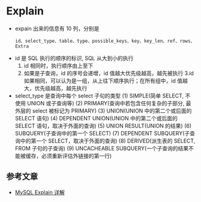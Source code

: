 # Explain

* expain 出来的信息有 10 列，分别是
    ```
    id、select_type、table、type、possible_keys、key、key_len、ref、rows、Extra
    ```
* id 是 SQL 执行的顺序的标识, SQL 从大到小的执行
    1. id 相同时，执行顺序由上至下
    2. 如果是子查询，id 的序号会递增，id 值越大优先级越高，越先被执行
    3.id 如果相同，可以认为是一组，从上往下顺序执行；在所有组中，id 值越大，优先级越高，越先执行
* select_type 是查询中每个 select 子句的类型
    (1) SIMPLE(简单 SELECT, 不使用 UNION 或子查询等)
    (2) PRIMARY(查询中若包含任何复杂的子部分, 最外层的 select 被标记为 PRIMARY)
    (3) UNION(UNION 中的第二个或后面的 SELECT 语句)
    (4) DEPENDENT UNION(UNION 中的第二个或后面的 SELECT 语句，取决于外面的查询)
    (5) UNION RESULT(UNION 的结果)
    (6) SUBQUERY(子查询中的第一个 SELECT)
    (7) DEPENDENT SUBQUERY(子查询中的第一个 SELECT，取决于外面的查询)
    (8) DERIVED(派生表的 SELECT, FROM 子句的子查询)
    (9) UNCACHEABLE SUBQUERY(一个子查询的结果不能被缓存，必须重新评估外链接的第一行)

## 参考文章
* [MySQL Explain 详解](http://www.cnblogs.com/xuanzhi201111/p/4175635.html)

